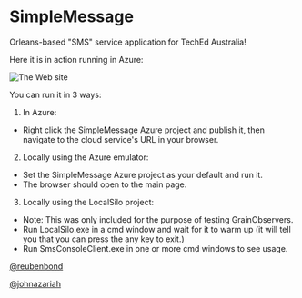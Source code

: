 SimpleMessage
=======

Orleans-based "SMS" service application for TechEd Australia!

Here it is in action running in Azure:

![The Web site](http://i.imgur.com/NMVOCkc.png)

You can run it in 3 ways:

1. In Azure:
  * Right click the SimpleMessage Azure project and publish it, then navigate to the cloud service's URL in your browser.
2. Locally using the Azure emulator:
  * Set the SimpleMessage Azure project as your default and run it.
  * The browser should open to the main page.
3. Locally using the LocalSilo project:
  * Note: This was only included for the purpose of testing GrainObservers.
  * Run LocalSilo.exe in a cmd window and wait for it to warm up (it will tell you that you can press the any key to exit.)
  * Run SmsConsoleClient.exe in one or more cmd windows to see usage.

[@reubenbond](https://twitter.com/reubenbond)

[@johnazariah](https://twitter.com/johnazariah)
